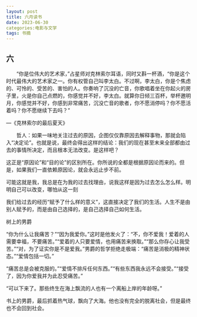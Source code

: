 ```yaml
---
layout: post
title: 六月读书
date: 2023-06-30
categories:电影与文学
tags: 书摘
---
```


## 六

  “你是位伟大的艺术家，”占星师对克林索尔耳语，同时又斟一杯酒，“你是这个时代最伟大的艺术家之一。你有权管自己叫李太白。不过啊，李太白，你是个焦虑的、可怜的、受苦的、害怕的人。你奏响了沉没的亡音，你歌唱着坐在你起火的房子里，火是你自己点燃的，你感觉并不好，李太白。就算你日倾三百杯，举杯邀明月，你感觉并不好，你感到非常痛苦，沉没亡音的歌者，你不愿消停吗？你不愿活着吗？你不愿继续下去吗？”

—《克林索尔的最后夏天》

　　哲人：如果一味地关注过去的原因，企图仅仅靠原因去解释事物，那就会陷入“决定论”。也就是说，最终会得出这样的结论：我们的现在甚至末来全部都由过去的事情所决定，而且根本无法改变。是这样吧？

​    这正是“原因论”和“目的论”的区别所在。你所说的全都是根据原因论而来的。但是，如果我们一直依赖原因论，就会永远止步不前。

可能这就是我，我总是在为我的过去找理由，说我这样是因为过去怎么怎么样。明明自己可以改变，哪怕从这一刻

我们给过去的经历“赋予了什么样的意义”，这直接决定了我们的生活。人生不是由别人赋予的，而是由自己选择的，是自己选择自己如何生活。

树上的男爵

“你为什么让我痛苦？”“因为我爱你。”这时是他发火了：“不，你不爱我！爱着的人需要幸福，不要痛苦。”“爱着的人只要爱情，也用痛苦来换取。”“那么你存心让我受苦。”“对，为了证实你是不是爱我。”男爵的哲学拒绝走极端：“痛苦是消极的精神状态。”“爱情包括一切。”

“痛苦总是会被克服的。”“爱情不排斥任何东西。”“有些东西我永远不会接受。”“接受了，因为你爱我并为此忍受痛苦。”

“可以下来了。那些终生在海上飘流的人也有一个离船上岸的年龄呀。”

书上的男爵，最后抓着热气球，飘向了大海。他也没有完全的脱离社会，但是最终也不会回到社会。
